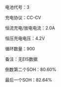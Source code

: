 电池代号：3

充电协议：CC-CV

恒流充电/放电电流：2.0A

恒压充电电压：4.2V

循环数量：900

备注：无EIS数据

倒数第二个SOH：80.60%

最后一个SOH：82.64%